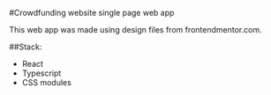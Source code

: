 #Crowdfunding website single page web app

This web app was made using design files from frontendmentor.com.

##Stack: 
- React
- Typescript
- CSS modules